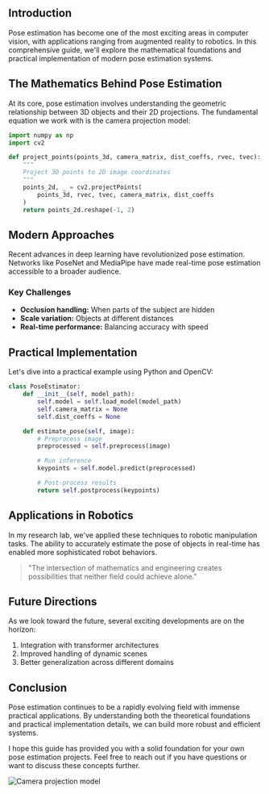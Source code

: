 ## Introduction

Pose estimation has become one of the most exciting areas in computer vision, with applications ranging from augmented reality to robotics. In this comprehensive guide, we'll explore the mathematical foundations and practical implementation of modern pose estimation systems.

## The Mathematics Behind Pose Estimation

At its core, pose estimation involves understanding the geometric relationship between 3D objects and their 2D projections. The fundamental equation we work with is the camera projection model:

```python
import numpy as np
import cv2

def project_points(points_3d, camera_matrix, dist_coeffs, rvec, tvec):
    """
    Project 3D points to 2D image coordinates
    """
    points_2d, _ = cv2.projectPoints(
        points_3d, rvec, tvec, camera_matrix, dist_coeffs
    )
    return points_2d.reshape(-1, 2)
```

## Modern Approaches

Recent advances in deep learning have revolutionized pose estimation. Networks like PoseNet and MediaPipe have made real-time pose estimation accessible to a broader audience.

### Key Challenges

- **Occlusion handling:** When parts of the subject are hidden
- **Scale variation:** Objects at different distances
- **Real-time performance:** Balancing accuracy with speed

## Practical Implementation

Let's dive into a practical example using Python and OpenCV:

```python
class PoseEstimator:
    def __init__(self, model_path):
        self.model = self.load_model(model_path)
        self.camera_matrix = None
        self.dist_coeffs = None

    def estimate_pose(self, image):
        # Preprocess image
        preprocessed = self.preprocess(image)

        # Run inference
        keypoints = self.model.predict(preprocessed)

        # Post-process results
        return self.postprocess(keypoints)
```

## Applications in Robotics

In my research lab, we've applied these techniques to robotic manipulation tasks. The ability to accurately estimate the pose of objects in real-time has enabled more sophisticated robot behaviors.

> "The intersection of mathematics and engineering creates possibilities that neither field could achieve alone."

## Future Directions

As we look toward the future, several exciting developments are on the horizon:

1. Integration with transformer architectures
2. Improved handling of dynamic scenes
3. Better generalization across different domains

## Conclusion

Pose estimation continues to be a rapidly evolving field with immense practical applications. By understanding both the theoretical foundations and practical implementation details, we can build more robust and efficient systems.

I hope this guide has provided you with a solid foundation for your own pose estimation projects. Feel free to reach out if you have questions or want to discuss these concepts further.

![Camera projection model](../assets/present.svg "3D to 2D projection visualization")
